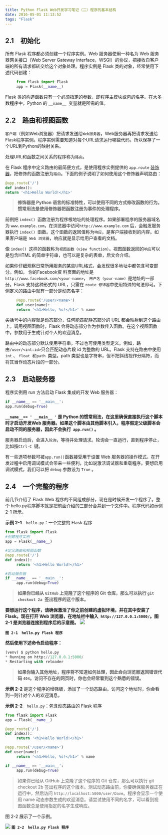 ```yaml
---
title: Python Flask Web开发学习笔记（二）程序的基本结构
date: 2016-05-01 11:13:52
tags: "Flask"
---
```

## 2.1　初始化
所有 Flask 程序都必须创建一个程序实例。Web 服务器使用一种名为 Web 服务器网关接口（Web Server Gateway Interface，WSGI）的协议，把接收自客户端的所有请求都转交给这个对象处理。程序实例是 Flask 类的对象，经常使用下述代码创建：
```python
     from flask import Flask
     app = Flask(__name__)
```
Flask 类的构造函数只有一个必须指定的参数，即程序主模块或包的名字。在大多数程序中，Python 的 `__name__ `变量就是所需的值。 
<!-- more -->
## 2.2　路由和视图函数
`客户端`（例如Web浏览器）把请求发送给`Web服务器`，Web服务器再把请求发送给Flask程序实例。程序实例需要知道对每个URL请求运行哪些代码，所以保存了一个URL到Python的映射关系。

处理URL和函数之间关系的程序称为`路由`。

在 Flask 程序中定义路由的最简便方式，是使用程序实例提供的 `app.route` [装饰器](http://www.liaoxuefeng.com/wiki/0014316089557264a6b348958f449949df42a6d3a2e542c000/0014318435599930270c0381a3b44db991cd6d858064ac0000)，把修饰的函数注册为`路由`。下面的例子说明了如何使用这个修饰器声明路由：
```python
@app.route('/')
def index():
return '<h1>Hello World!</h1>'
```
> **修饰器是 Python 语言的标准特性，可以使用不同的方式修改函数的行为。惯常用法是使用修饰器把函数注册为事件的处理程序。**

前例把 `index() `函数注册为程序根地址的处理程序。如果部署程序的服务器域名为 `www.example.com`，在浏览器中访问`http://www.example.com` 后，会触发服务器执行 `index() `函数。这个函数的返回值称为`响应`，是客户端接收到的内容。如果客户端是` Web 浏览器`，响应就是显示给用户查看的文档。

像 `index() `这样的函数称为`视图函数（view function）`。视图函数返回的`响应`可以是包含HTML 的简单字符串，也可以是复杂的表单，后文会介绍。

如果你仔细观察日常所用服务的某些URL格式，会发现很多地址中都包含可变部分。例如， 你的Facebook资 料页面的地址是	` http://www.facebook.com/<your-name>`， `用户名（your-name）`是地址的一部分。Flask 支持这种形式的 URL，只需在 `route 修饰器`中使用特殊的句法即可。下例定义的路由中就有一部分是动态名字：
```python
     @app.route('/user/<name>')
     def user(name):
     return '<h1>Hello, %s!</h1>' % name
```
尖括号中的内容就是动态部分，任何能匹配静态部分的 URL 都会映射到这个路由上。调用视图函数时，Flask 会将动态部分作为参数传入函数。在这个视图函数中，参数用于生成针对个人的欢迎消息。

路由中的动态部分默认使用字符串，不过也可使用类型定义。例如，路由`/user/<int:id>`只会匹配动态片段 id 为整数的 URL。Flask 支持在路由中使用 `int` 、 `float `和`path `类型。path 类型也是字符串，但不把斜线视作分隔符，而将其当作动态片段的一部分。

## 2.3　启动服务器

程序实例用 run 方法启动 Flask 集成的开发 Web 服务器：
```python
if __name__ == '__main__':
app.run(debug=True)
```
 **`__name__== ' __main__ '` 是 Python 的惯常用法，在这里确保直接执行这个脚本时才启动开发Web 服务器。如果这个脚本由其他脚本引入，程序假定父级脚本会启动不同的服务器，因此不会执行` app.run()` 。**

服务器启动后，会进入`轮询`，等待并处理请求。轮询会一直运行，直到程序停止，比如按`Ctrl-C `键。

有一些选项参数可被` app.run() `函数接受用于设置 Web 服务器的操作模式。在开发过程中启用调试模式会带来一些便利，比如说激活调试器和重载程序。要想启用调试模式，我们可以把 `debug` 参数设为 `True` 。

## 2.4　一个完整的程序

前几节介绍了 Flask Web 程序的不同组成部分，现在是时候开发一个程序了。整个 hello.py程序脚本就是把前面介绍的三部分合并到一个文件中。程序代码如示例 2-1 所示。

**示例 2-1**　`hello.py`：一个完整的 Flask 程序
```python
from flask import Flask
#创建程序实例
app = Flask(__name__)

#定义路由和视图函数
@app.route('/')
def index():
     return '<h1>Hello World!</h1>'

#启动服务器
if __name__ == '__main__':
     app.run(debug=True)
```

> **如果你已经从 `GitHub` 上克隆了这个程序的 Git 仓库，那么可以执行 `git checkout 2a `签出程序的这个版本。**

**要想运行这个程序，请确保激活了你之前创建的虚拟环境，并在其中安装了 Flask。现在打开 Web 浏览器，在地址栏中输入` http://127.0.0.1:5000/`。图 2-1 是浏览器连接到程序后的示意图。**
![](http://ww4.sinaimg.cn/large/647dc635jw1f3fps5guwxj20kk08ajrp.jpg)

**`图 2-1　hello.py Flask 程序`**

**然后使用下述命令启动程序：**
```python
(venv) $ python hello.py
* Running on http://127.0.0.1:5000/
* Restarting with reloader
```
> **如果你输入其他地址，程序将不知道如何处理，因此会向浏览器返回错误代码 `404`。访问不存在的网页时，你也会经常看到这个熟悉的错误。**

**示例 2-2** 是这个程序的增强版，添加了一个动态路由。访问这个地址时，你会看到一则针对个人的欢迎消息。

**示例 2-2**　`hello.py`：包含动态路由的 Flask 程序
```python
from flask import Flask
app = Flask(__name__)

@app.route('/')
def index():
     return '<h1>Hello World!</h1>'

@app.route('/user/<name>')
def user(name):
     return '<h1>Hello, %s!</h1>' % name

if __name__ == '__main__':
     app.run(debug=True)
```

> 如果你已经从 GitHub 上克隆了这个程序的 Git 仓库，那么可以执行 git checkout 2b 签出程序的这个版本。测试动态路由前，你要确保服务器正在运行中，然后访问 `http://localhost:5000/user/Dave`。程序会显示一个使用 name 动态参数生成的欢迎消息。请尝试使用不同的名字，可以看到视图函数总是使用指定的名字生成响应。

图 2-2 展示了一个示例。

![](http://ww1.sinaimg.cn/large/647dc635jw1f3fpu6b51uj20kf08kjrt.jpg)
**`图 2-2　hello.py Flask 程序`**

